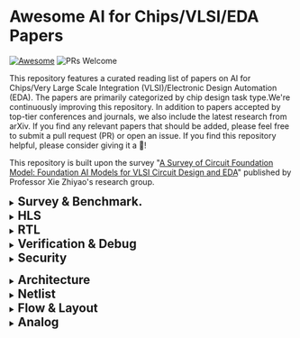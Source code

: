 # Awesome AI for Chips/VLSI/EDA Papers

[![Awesome](https://awesome.re/badge.svg)](https://awesome.re) 
![PRs Welcome](https://img.shields.io/badge/PRs-Welcome-green) 

This repository features a curated reading list of papers on AI for Chips/Very Large Scale Integration (VLSI)/Electronic Design Automation (EDA). The papers are primarily categorized by chip design task type.We're continuously improving this repository. In addition to papers accepted by top-tier conferences and journals, we also include the latest research from arXiv.
If you find any relevant papers that should be added, please feel free to submit a pull request (PR) or open an issue.
If you find this repository helpful, please consider giving it a 🌟!

This repository is built upon the survey "[A Survey of Circuit Foundation Model: Foundation AI Models for VLSI Circuit Design and EDA](https://arxiv.org/pdf/2504.03711)" published by Professor Xie Zhiyao's research group.

<details><summary><h2 style="display: inline;">Survey & Benchmark.</h2></summary>

Date|Method|Type|Conference|Paper Title and Paper Interpretation (In Chinese)|Code
-----|----|-----|-----|-----|-----
2023-10|[LLM4SS](https://ieeexplore.ieee.org/stamp/stamp.jsp?arnumber=10596266)|![suervey](https://img.shields.io/badge/-suervey-brightgreen) |Access|LLM for SoC Security: A Paradigm Shift|
2023-12-28|[Llm4eda](https://arxiv.org/pdf/2401.12224)|![suervey](https://img.shields.io/badge/-suervey-brightgreen) |arXiv|Llm4eda: Emerging progress in large language models for electronic design automation|[paper list](https://github.com/Thinklab-SJTU/Awesome-LLM4EDA)
2024-03|[LCM](https://link.springer.com/content/pdf/10.1007/s11432-024-4155-7.pdf)|![suervey](https://img.shields.io/badge/-suervey-brightgreen) |SCIS 2024|Large circuit models: opportunities and challenges.|
2024-05|[LFCD]()|![suervey](https://img.shields.io/badge/-suervey-brightgreen) |ISVLSI 2024|Llms and the future of chip design: Unveiling security risks and building trust|
2024-06|[llm-guided](https://dl.acm.org/doi/abs/10.1145/3649476.3660393)|![suervey](https://img.shields.io/badge/-suervey-brightgreen) |GLSVLSI 2024|Navigating soc security landscape on llm-guided paths|
2024-10-24|[Llm-aided](https://arxiv.org/pdf/2410.18582)|![suervey](https://img.shields.io/badge/-suervey-brightgreen) |arXiv|Llm-aided efficient hardware design automation|
2024-12|[HdvLlm](https://www.proquest.com/openview/2b7fbab1fe9882dce439c2d611ad0285/1?pq-origsite=gscholar&cbl=2032404)|![suervey](https://img.shields.io/badge/-suervey-brightgreen) |Electronics 2025|Hardware design and verification with large language models: A scoping review, challenges, and open issues|
2025-01|[LLM4EDA](https://dl.acm.org/doi/pdf/10.1145/3715324)|![suervey](https://img.shields.io/badge/-suervey-brightgreen) |TODAES 2025|A survey of research in large language models for electronic design automation|
2025-03|[🌟FoundationAI](https://arxiv.org/pdf/2504.03711)|![suervey](https://img.shields.io/badge/-suervey-brightgreen) |arXiv|A Survey of Circuit Foundation Model: Foundation AI Models for VLSI Circuit Design and EDA|

</details>

<details><summary><h2 style="display: inline;">HLS</h2></summary>

Date|Method|Conference|Paper Title and Paper Interpretation (In Chinese)|Code
-----|----|-----|-----|-----
2023-10-28|[HARP](https://par.nsf.gov/servlets/purl/10539416)|ICCAD 2023|Robust GNN-based Representation Learning for HLS|
 2024-5-25  | [Synthai](https://arxiv.org/pdf/2405.16072?)                 | arXiv        | Synthai: A multi agent generative ai framework for automated modular hls design generation. |
 2024-08-13 | [Hlspilot](https://dl.acm.org/doi/pdf/10.1145/3676536.3676781) | ICCAD 2024   | Hlspilot: Llm-based high-level synthesis                     |
 2024-8-19  | [LLMs4HLS](https://dl.acm.org/doi/pdf/10.1145/3676536.3699507) | ICCAD 2024   | Are llms any good for high-level synthesis?                  |
 2024-11-29 | [C2hlsc](https://dl.acm.org/doi/pdf/10.1145/3734524)         | TODAES 2024  | C2hlsc: Leveraging large language models to bridge the software-tohardware design gap |
2025-2-19|[LLM-assisted-HLS](https://dl.acm.org/doi/pdf/10.1145/3658617.3697616)|ASP-DAC 2025|Exploring code language models for automated hls-based hardware generation: Benchmark, infrastructure and analysis|
2024-6-13|[ProgSG](https://dl.acm.org/doi/pdf/10.1145/3670474.3685952)|MLCAD 2024|Cross-modality program representation learning for electronic design automation with high-level synthesis.|

</details>

<details><summary><h2 style="display: inline;">RTL</h2></summary>

Date|Method|Conference|Paper Title and Paper Interpretation (In Chinese)|Code
-----|----|-----|-----|-----
2020-8-27|[Dave](https://dl.acm.org/doi/pdf/10.1145/3380446.3430634)|MLCAD 2020|Dave: Deriving automatically verilog from english|
2021-10-10|[Design2Vec](https://proceedings.neurips.cc/paper/2021/file/c5aa65949d20f6b20e1a922c13d974e7-Paper.pdf)|NeurIPS 2021|Learning semantic representations to verify hardware designs|
2022-12-13|[VGen](https://arxiv.org/pdf/2212.11140)🔥|DATE 2023|Benchmarking large language models for automated verilog rtl code generation|[VGen](https://github.com/shailja-thakur/VGen)
2023-2-17|[](https://eprint.iacr.org/2023/212.pdf)||Generating secure hardware using chatgpt resistant to cwes|
2023-5-22|[Chip-chat](https://arxiv.org/pdf/2305.13243)🔥|MLCAD 2023|Chip-chat: Challenges and opportunities in conversational hardware design|[ChipChatData](https://github.com/MJoergen/ChipChatData)
2023-5-23|[Chipgpt](https://arxiv.org/pdf/2305.14019)🔥|arXiv|Chipgpt: How far are we from natural language hardware design|
2023-7-28|[Verigen](https://dl.acm.org/doi/pdf/10.1145/3643681)🔥|TODAES 2024|Verigen: A large language model for verilog code generation|
2023-9-14|[Verilogeval](https://arxiv.org/pdf/2309.07544)🔥|ICCAD 2023|Verilogeval: Evaluating large language models for verilog code generation|[verilog-eval](https://github.com/NVlabs/verilog-eval)
2023-9-19|[GPT4AIGChip](https://arxiv.org/pdf/2309.10730)🔥|ICCAD 2023|GPT4AIGChip: Towards next-generation AI accelerator design automation via large language models.|
2023-10-31|[ChipNeMo](https://arxiv.org/pdf/2311.00176)🔥|arXiv|ChipNeMo: Domain-Adapted LLMs for Chip Design|
2023-11-8|[Autochip](https://arxiv.org/pdf/2311.04887)🔥|arXiv|Autochip: Automating hdl generation using llm feedback|[AutoChip](https://github.com/shailja-thakur/AutoChip)
2023-12-8|SNS v2|MICRO 2023|Fast, robust and transferable prediction for hardware logic synthesis|
2023-12-14|[Rtlcoder](https://arxiv.org/pdf/2312.08617)|TCAD 2024|Rtlcoder: Fully open-source and efficient llm-assisted rtl code generation technique|[RTL-Coder](https://github.com/hkustzhiyao/RTL-Coder)
2024-1-12|[AttenSink](https://arxiv.org/pdf/2401.08683)|arxiv|Zero-shot rtl code generation with attention sink augmented large language models|
2024-2-5|[MCTS](https://arxiv.org/pdf/2402.03289)|arxiv|Make every move count: Llm-based high-quality rtl code generation using mcts|
2024-2-23|[Betterv](https://arxiv.org/pdf/2402.03375)|ICML 2024|Betterv: Controlled verilog generation with discriminative guidance|
2024-3-11|[En2asic](https://arxiv.org/pdf/2403.07039?)|arxiv|From english to asic: Hardware implementation with large language model|
2024-3-17|[chipgptft](https://dl.acm.org/doi/pdf/10.1145/3649329.3657356)|DAC 2024|Data is all you need: Finetuning llms for chip design via an automated design-data augmentation framework|[chipgptft](https://github.com/aichipdesign/chipgptft)
2024-4-12|[Creativeval](https://arxiv.org/pdf/2404.08806)|LAD 2024|Creativeval: Evaluating creativity of llm-based hardware code generation|[CreativEval](https://github.com/matthewdelorenzo/CreativEval/)
2024-5-27|[Rtl-repo](https://arxiv.org/pdf/2405.17378?)|LAD 2024|Rtl-repo: A benchmark for evaluating llms on large-scale rtl design projects|[code](https://github.com/AUCOHL/RTL-Repo)
2024-6-6|[Vhdl-eval](https://arxiv.org/pdf/2406.04379?)|LAD 2024|Vhdl-eval: A framework for evaluating large language models in vhdl code generation|
2024-7-2|[Mg-verilog](https://arxiv.org/pdf/2407.01910?)|LAD 2024|Mg-verilog: Multi-grained dataset towards enhanced llm-assisted verilog generation|[code](https://github.com/GATECH-EIC/mg-verilog)
2024-7-4|[CBA](https://arxiv.org/pdf/2407.18326)|arxiv|Classification-based automatic hdl code generation using llms|
2024-7-11|[chipgptv](https://dl.acm.org/doi/pdf/10.1145/3676536.3676679)|ICCAD 2024|Natural language is not enough: Benchmarking multi-modal generative ai for verilog generation|[code](https://github.com/aichipdesign/chipgptv)
2024-7-15|[Codev](https://arxiv.org/pdf/2407.10424)|arxiv|Codev: Empowering llms for verilog generation through multi-level summarization|[CodeV](https://github.com/IPRC-DIP/CodeV)
2024-7-21|[VeriSeek](https://arxiv.org/pdf/2407.18271)|arxiv|Large Language Model for Verilog Generation with Code-Structure-Guided Reinforcement Learning|
2024-7-23|[Origen](https://arxiv.org/pdf/2407.16237?)|ICCAD 2024|Origen: Enhancing rtl code generation with code-to-code augmentation and self-reflection|[OriGen](https://github.com/pku-liang/OriGen)
2024-7-23|[Hp4lcd](https://arxiv.org/pdf/2407.18276?)|MLCAD 2024|Rome was not built in a single step: Hierarchical prompting for llm-based chip design|
2024-7-24|[Autovcoder](https://arxiv.org/pdf/2407.18333?)|ICCD 2024|Autovcoder: A systematic framework for automated verilog code generation using llms|[AutoVCoder](https://github.com/sjtu-zhao-lab/AutoVCoder)
2024-8-15|[Verilogcoder](https://arxiv.org/pdf/2408.08927)|AAAI 2025|Verilogcoder: Autonomous verilog coding agents with graph-based planning and abstract syntax tree (ast)-based waveform tracing tool|[VerilogCoder](https://github.com/NVlabs/VerilogCoder)
2024-8-20|[ReVerilogeval](https://arxiv.org/pdf/2408.11053v1)|arxiv|Revisiting verilogeval: Newer llms, in-context learning, and specification-to-rtl tasks|
2024-9-9|[CoDes](https://dl.acm.org/doi/pdf/10.1145/3670474.3685966)|MLCAD 2024|Chain-of-descriptions: Improving code llms for vhdl code generation and summarization|
2024-9-19|[Craftrtl](https://arxiv.org/pdf/2409.12993?)|ICLR 2025|Craftrtl: High-quality synthetic data generation for verilog code models with correct-by-construction non-textual representations and targeted code repair|[craftrtl](https://github.com/nvlabs/craftrtl)
2024-11-21|[AIVRIL2](https://arxiv.org/pdf/2412.04485)|DATE 2024|Eda-aware rtl generation with large language models|
2024-11-25|[Opl4gpt](https://eprint.iacr.org/2024/1905.pdf)|ASP-DAC 2025|Opl4gpt: An application space exploration of optimal programming language for hardware design by llm|
2024-12-10|[Mage](https://arxiv.org/pdf/2412.07822)|arxiv|Mage: A multi-agent engine for automated rtl code generation|[MAGE](https://github.com/stable-lab/MAGE)
2025-1-6|[Rtlsquad](https://arxiv.org/pdf/2501.05470?)|arxiv|Rtlsquad: Multi-agent based interpretable rtl design|
2025-2-15|[Lintllm](https://arxiv.org/pdf/2502.10815)|arxiv|Lintllm: An open-source verilog linting framework based on large language models|
2025-2-20|[Deeprtl](https://arxiv.org/pdf/2502.15832?)|ICLR 2025|Deeprtl: Bridging verilog understanding and generation with a unified representation model|
2025-3-4|[CircuitEncoder](https://zhiyaoxie.com/files/ASPDAC25_CircuitEncoder.pdf)|ASP-DAC 2025|A self-supervised, pre-trained, and cross-stage-aligned circuit encoder provides a foundation for various design tasks|
2025-03-18|[VFlow](https://arxiv.org/pdf/2504.03723)||VFlow: Discovering Optimal Agentic Workflows for Verilog Generation|
2025-3-19|[Openllm-rtl](https://arxiv.org/pdf/2503.15112)|ICCAD 2024|Openllm-rtl: Open dataset and benchmark for llm-aided design rtl generation|
2025-03-27|[RocketPPA](https://arxiv.org/pdf/2503.21971)||RocketPPA: Code-Level Power, Performance, and Area Prediction via LLM and Mixture of Experts|
2025-03-30|[HDLCORE](https://arxiv.org/pdf/2503.16528)||HDLCORE: A TRAINING-FREE FRAMEWORK FOR MIT-IGATING HALLUCINATIONS IN LLM-GENERATED HDL|
2025-5-4|[Circuitfusion](https://arxiv.org/pdf/2505.02168)|ICLR 2025|Circuitfusion: multimodal circuit representation learning for agile chip design|[CircuitFusion](https://github.com/hkust-zhiyao/CircuitFusion)

</details>

<details><summary><h2 style="display: inline;">Verification & Debug</h2></summary>

Date|Method|Conference|Paper Title and Paper Interpretation (In Chinese)|Code
-----|----|-----|-----|-----
2023-06-03|[NL2SVA](https://openreview.net/pdf?id=FKH8qCuM44)|DAV 2023|Towards improving verification productivity with circuitaware translation of natural language to systemverilog assertions|
2023-09-18|[AutoSVA2](https://arxiv.org/pdf/2309.09437)|arxiv|Using LLMs to facilitate formal verification of RTL|
2023-10-06|[LLM4DV](https://arxiv.org/pdf/2310.04535)|FCCM 2025|Llm4dv: Using large language models for hardware test stimuli generation.|[ml4dv](https://github.com/ZixiBenZhang/ml4dv)
2023-11-28|[RTLFixer](https://arxiv.org/pdf/2311.16543)🔥|DAC 2024|Rtlfixer: Automatically fixing rtl syntax errors with large language models|[RTLFixer](https://github.com/NVlabs/RTLFixer)
2024-01-31|[ChIRAAG](https://arxiv.org/pdf/2402.00093)|ISVLSI 2024|Chiraag: Chatgpt informed rapid and automated assertion generation.|[ChIRAAG](https://github.com/karthikmaddala/ChIRAAG)
2024-02-01|[AssertLLM](https://arxiv.org/pdf/2402.00386)|ASP-DAC 2025|AssertLLM: Generating and evaluating hardware verification assertions from design specifications via multi-LLMs.|[AssertLLM](https://github.com/hkust-zhiyao/AssertLLM)
2024-03-18|[HDLDebugger](https://dl.acm.org/doi/pdf/10.1145/3735638)|TODAES 2024|Hdldebugger: Streamlining hdl debugging with large language models|
2024-05-10| [MEIC](https://arxiv.org/pdf/2405.06840)                     | ICCAD 2024   | Meic: Re-thinking rtl debug automation using llms            |
2024-05-31|[VeriAssist](https://arxiv.org/pdf/2406.00115)|arxiv|Towards llm-powered verilog rtl assistant: Self-verification and self-correction|
2024-06-03|[VerilogReader](https://arxiv.org/pdf/2406.04373?)|LAD 2024|Verilogreader: Llm-aided hardware test generation|
2024-06-10||DATE 2024|Llm-based processor verification: A case study for neuronnorphic processor.|
2024-06-24|[Latg](https://arxiv.org/pdf/2406.17132)|arxiv|Llm-aided testbench generation and bug detection for finite-state machines.|
2024-06-26|[AssertionBench](https://arxiv.org/pdf/2406.18627)|arxiv|Assertionbench: A benchmark to evaluate large-language models for assertion generation|
2024-8-15| [Verilogcoder](https://arxiv.org/pdf/2408.08927)             | AAAI 2025    | Verilogcoder: Autonomous verilog coding agents with graph-based planning and abstract syntax tree (ast)-based waveform tracing tool | [VerilogCoder](https://github.com/NVlabs/VerilogCoder) 
 2024-10-01 | [llmrag](https://agra.informatik.uni-bremen.de/doc/konf/LAD2024_KQ.pdf) | LAD 2025     | From bugs to fixes: Hdl bug identification and patching using llms and rag |
2024-10-15|[FVEval](https://arxiv.org/pdf/2410.23299)|DATE 2025|Fveval: Understanding language model capabilities in formal verification of digital hardware|[FVEval](https://github.com/NVlabs/FVEval)
2024-11-25|[UVLLM](https://arxiv.org/pdf/2411.16238)|arxiv|Uvllm: An automated universal rtl verification framework using llms.|
2024-05-29||VTS 2024|Domain-adapted llms for vlsi design and verification: A case study on formal verification|
2025-06-13|[PRO-V](https://arxiv.org/pdf/2506.12200)||PRO-V: An Efficient Program Generation Multi-Agent System for Automatic RTL Verification|



</details>

<details><summary><h2 style="display: inline;">Security</h2></summary>

Date|Method|Conference|Paper Title and Paper Interpretation (In Chinese)|Code
-----|----|-----|-----|-----
2021-12-03|[EZSVR](https://arxiv.org/pdf/2112.02125)🔥|SP 2023|Examining zero-shot vulnerability repair with large language models|
2023-02||TIFS 2024|On hardware security bug code fixes by prompting large language models|
2023-06-24|[SAbyLLM](https://arxiv.org/pdf/2306.14027)|TIFS 2024|(security) assertions by large language models|
2023-08-14|[DIVAS](https://arxiv.org/pdf/2308.06932)|arxiv|Divas: An llm-based end-to-end framework for soc security analysis and policy-based protection|
2023-08-21|[NSPG](https://arxiv.org/pdf/2308.11042)|arxiv|Unlocking hardware security assurance: The potential of llms|
2023-10-10|[SCAR](https://arxiv.org/pdf/2310.06257)|TVLSI 2024|Scar: Power side-channel analysis at rtl level|
2023-11-26|Netlist Whisperer|ASHES 2023|Netlist whisperer: Ai and nlp fight circuit leakage!|
2024-05|[SecRT-LLM](https://www.researchgate.net/profile/Dipayan-Saha/publication/381234667_Empowering_Hardware_Security_with_LLM_The_Development_of_a_Vulnerable_Hardware_Database/links/675936c2138b414414d56fcb/Empowering-Hardware-Security-with-LLM-The-Development-of-a-Vulnerable-Hardware-Database.pdf)|HOST 2024|Empowering hardware security with llm: The development of a vulnerable hardware database|
2024-05|[Self-HWDebug](https://arxiv.org/pdf/2405.12347)|ISVLSI 2024|Self-hwdebug: Automation of llm self-instructing for hardware security verification|
 2024-10-01 | [llmrag](https://agra.informatik.uni-bremen.de/doc/konf/LAD2024_KQ.pdf) | LAD 2025    | From bugs to fixes: Hdl bug identification and patching using llms and rag |

​	</details>

<details><summary><h2 style="display: inline;">Architecture</h2></summary>

Date|Method|Conference|Paper Title and Paper Interpretation (In Chinese)|Code
-----|----|-----|-----|-----
2023-06-12|[LCDA](https://arxiv.org/pdf/2306.06923)|arxiv|On the viability of using LLMs for SW/HW co-design: An example in designing CiM DNN accelerators.|
2023-07-17|[QGAS](https://arxiv.org/pdf/2307.08191)|arxiv|Unleashing the potential of LLMs for quantum computing: A study in quantum architecture design|
2023-9-19|[GPT4AIGChip](https://arxiv.org/pdf/2309.10730)🔥|ICCAD 2023|GPT4AIGChip: Towards next-generation AI accelerator design automation via large language models.|
2024-1-24|[SpecLLM](https://arxiv.org/pdf/2401.13266)|arxiv|SpecLLM: Exploring generation and review of vlsi design specification with large language model.|

</details>

<details><summary><h2 style="display: inline;">Netlist</h2></summary>

Date|Method|Conference|Paper Title and Paper Interpretation (In Chinese)|Code
-----|----|-----|-----|-----
2021-11-26| [DeepGate](https://arxiv.org/pdf/2111.14616) | DAC 2022     |DeepGate: Learning neural representations of logic gates|
2023-03-14| [Gamora](https://arxiv.org/pdf/2303.08256) | DAC 2023     |Gamora: Graph learning based symbolic reasoning for large-scale boolean networks|
2023-05-25| [DeepGate2](https://arxiv.org/pdf/2305.16373) | ICCAD 2023   |DeepGate2: Functionality-aware circuit representation learning|
2025-01-23| [Deepgate4](https://arxiv.org/pdf/2502.01681?) | ICLR 2025    |Deepgate4: Efficient and effective representation learning for circuit design at scale|
2024-03-02| [Less is more](https://arxiv.org/pdf/2403.01317) |DAC 2024|Less is more: Hop-wise graph attention for scalable and generalizable learning on circuits|
| [Polargate](https://www.cse.cuhk.edu.hk/~byu/papers/C233-ICCAD2024-PolarGate.pdf) | ICCAD 2024   |Polargate: Breaking the functionality representation bottleneck of and-inverter graph neural network|
2023-02-27| [Deepseq](https://arxiv.org/pdf/2302.13608) | DATE         |Deepseq: Deep sequential circuit learning. In Design, Automation and Test in Europe Conference and Exhibition|
2024-11-01| [Deepseq2](https://dl.acm.org/doi/pdf/10.1145/3658617.3697594) | ASP-DAC 2025 |Deepseq2: Enhanced sequential circuit learning with disentangled representations|
| [Fgnn](https://www.cse.cuhk.edu.hk/~byu/papers/C142-DAC2022-GCL.pdf) | DAC 2022     |Functionality matters in netlist representation learning|
2025-01-01| [Fgnn2](https://www.cse.cuhk.edu.hk/~byu/papers/J119-TCAD2025-FGNN2.pdf) | TCAD 2024    |Fgnn2: A powerful pre-training framework for learning the logic functionality of circuits|
2025-3-4| [CircuitEncoder](https://zhiyaoxie.com/files/ASPDAC25_CircuitEncoder.pdf) |ASP-DAC 2025|A self-supervised, pre-trained, and cross-stage-aligned circuit encoder provides a foundation for various design tasks|
2025-2-18| [MGVGA](https://arxiv.org/pdf/2502.12732) | ICLR 2025    | Circuit representation learning with masked gatemodeling and verilog-aigalignment |
2025-4-12| [Nettag](https://arxiv.org/pdf/2504.09260) | DAC 2025     | Nettag: A multimodal rtl-and-layoutaligned netlist foundation model via text-attributed graph |
2025-2-5| [Deepcell](https://arxiv.org/pdf/2502.06816) | arxiv        |Deepcell: Multiview representation learning for post-mapping netlists|
 2025-04-12 |[NetTAG](https://arxiv.org/pdf/2504.09260)|arxiv|NetTAG: A Multimodal RTL-and-Layout-Aligned Netlist Foundation Model via Text-Attributed Graph|
 2025-04-13 |[GenEDA](https://arxiv.org/pdf/2504.09485?)|arxiv|GenEDA: Unleashing Generative Reasoning on Netlist via Multimodal Encoder-Decoder Aligned Foundation Model|
||||

</details>

<details><summary><h2 style="display: inline;">Flow & Layout</h2></summary>

Date|Method|Conference|Paper Title and Paper Interpretation (In Chinese)|Code
-----|----|-----|-----|-----
2023-08| [ChatEDA](https://arxiv.org/pdf/2308.10204)            | MLCAD 2023 | Chateda: A large language model powered autonomous agent for eda | [ChatEDAv1](https://github.com/wuhy68/ChatEDAv1) 
 2024-07    | RAG-[EDA](https://arxiv.org/pdf/2407.15353)                  | ICCAD 2024 | Customized retrieval augmented generation and benchmarking for eda tool documentation qa | [RAG-EDA](https://github.com/lesliepy99/RAG-EDA) 
 2024-12    | [ChipAlign](https://arxiv.org/pdf/2412.19819?)         | arxiv | Chipalign: Instruction alignment in large language models for chip design via geodesic interpolation |
 2024-05-24 | [LLM4Scldof](https://arxiv.org/pdf/2406.06549?)              | LAD 2024   | Large language model (llm) for standard cell layout design optimization |
 2024-07-15 | [FabGPT](https://arxiv.org/pdf/2407.10810?)                  | ICCAD 2024 | Fabgpt: An efficient large multimodal model for complex wafer defect knowledge queries |
 2024-08-24 | two-[stage](https://ojs.aaai.org/index.php/AAAI/article/view/34479) | AAAI 2024  | Intelligent opc engineer assistant for semiconductor manufacturing |
 2024-11-28 | DRC-[Coder](https://dl.acm.org/doi/pdf/10.1145/3698364.3705347) | arxiv      | Drc-coder: Automated drc checker code generation using llm autonomous agent |

</details>

<details><summary><h2 style="display: inline;">Analog</h2></summary>

Date|Method|Conference|Paper Title and Paper Interpretation (In Chinese)|Code
-----|----|-----|-----|-----
2023-12|[LADAC](https://www.techrxiv.org/doi/full/10.36227/techrxiv.170473941.10097233)||Ladac: Large language model-driven auto-designer for analog circuits|
2024-05|[AnalogCoder](https://ojs.aaai.org/index.php/AAAI/article/view/32016)|AAAI 2025|Analogcoder: Analog circuit design via training-free code generation|[AnalogCoder](https://github.com/anonyanalog/AnalogCoder)
2024-05|FLAG|ISCAS 2024|Flag: Formula-llm-based auto-generator for baseband hardware|
2024-04-09|[ADO-LLM](https://dl.acm.org/doi/pdf/10.1145/3676536.3676816)|ISCAS 2024|Ado-llm: Analog design bayesian optimization with in-context learning of large language models|
2024-07|[LaMAGIC](https://arxiv.org/pdf/2407.18269?)||Lamagic: Language-model-based topology generation for analog integrated circuits|
2024-11|Artisan|DAC 2024|Artisan: Automated operational amplifier design via domain-specific large language model|
2024-11-19|[LEDRO](https://arxiv.org/pdf/2411.12930)||Ledro: Llm-enhanced design space reduction and optimization for analog circuits|
2024-12-17|[AnalogXpert](https://arxiv.org/abs/2412.19824)||Analogxpert: Automating analog topology synthesis by incorporating circuit design expertise into large language models|
2025-02-28|[AnalogGenie](https://arxiv.org/pdf/2503.00205)|ICLR 2025|Analoggenie: A generative engine for automatic discovery of analog circuit topologies|[AnalogGenie](https://github.com/xz-group/AnalogGenie)

</details>
